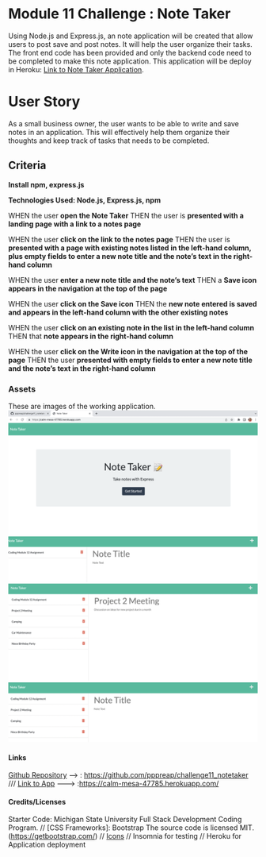 # Module 11 Challenge : Note Taker 
Using Node.js and Express.js, an note application will be created that allow users to post save and post notes. It will help the user organize their tasks. The front end code has been provided and only the backend code need to be completed to make this note application. This application will be deploy in Heroku: [Link to Note Taker Application](https://calm-mesa-47785.herokuapp.com/).

# User Story 

As a small business owner,
the user wants to be able to write and save notes in an application.
This will effectively help them organize their thoughts and keep track of tasks that needs to be completed.


## Criteria

**Install npm, express.js**

**Technologies Used: Node.js, Express.js, npm**

WHEN the user **open the Note Taker**
THEN the user is **presented with a landing page with a link to a notes page**

WHEN the user **click on the link to the notes page**
THEN the user is **presented with a page with existing notes listed in the left-hand column, plus empty fields to enter a new note title and the note’s text in the right-hand column**

WHEN the user **enter a new note title and the note’s text**
THEN a **Save icon appears in the navigation at the top of the page**

WHEN the user **click on the Save icon**
THEN the **new note entered is saved and appears in the left-hand column with the other existing notes**

WHEN the user **click on an existing note in the list in the left-hand column**
THEN that **note appears in the right-hand column**

WHEN the user **click on the Write icon in the navigation at the top of the page**
THEN the user  **presented with empty fields to enter a new note title and the note’s text in the right-hand column**


### Assets
These are images of the working application.
![Start of the application](./public/assets/startpg.png)
![Saved Notes](./public/assets/savenote.png)
![Note Page](./public/assets/listshow.png)
![Delete Note](./public/assets/delete.png)

#### Links
[Github Repository](https://github.com/pppreap/challenge11_notetaker) --> : https://github.com/pppreap/challenge11_notetaker
///
[Link to App](https://calm-mesa-47785.herokuapp.com/) ---> :https://calm-mesa-47785.herokuapp.com/

#### Credits/Licenses
Starter Code: Michigan State University Full Stack Development Coding Program. //
[CSS Frameworks]: Bootstrap The source code is licensed MIT. (https://getbootstrap.com/) //
[Icons](https://fontawesome.com/) //
 Insomnia for testing  //
 Heroku for Application deployment

